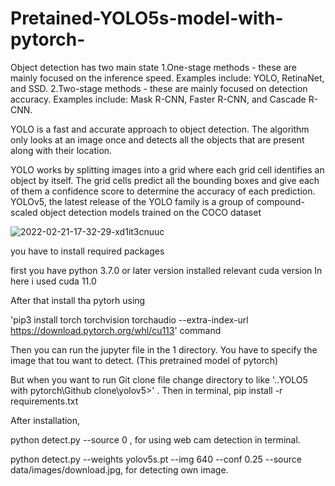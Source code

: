# Pretained-YOLO5s-model-with-pytorch-

Object detection has two main state
1.One-stage methods - these are mainly focused on the inference speed. Examples include: YOLO, RetinaNet, and SSD.
2.Two-stage methods - these are mainly focused on detection accuracy. Examples include: Mask R-CNN, Faster R-CNN, and Cascade R-CNN.


YOLO is a fast and accurate approach to object detection. The algorithm only looks at an image once and detects all the objects that are present along with their location.

YOLO works by splitting images into a grid where each grid cell identifies an object by itself. The grid cells predict all the bounding boxes and give each of them a confidence score to determine the accuracy of each prediction.
YOLOv5, the latest release of the YOLO family is a group of compound-scaled object detection models trained on the COCO dataset

![2022-02-21-17-32-29-xd1it3cnuuc](https://user-images.githubusercontent.com/71443389/160272609-28513c6b-c966-42b7-9452-c486228dfefd.png)



you have to install required packages

first you have python 3.7.0 or later version
installed relevant cuda version
In here i used cuda 11.0

After that install tha pytorh using

'pip3 install torch torchvision torchaudio --extra-index-url https://download.pytorch.org/whl/cu113' command

Then you can run the jupyter file in the 1 directory. You have to specify the image that tou want to detect.
(This pretrained model of pytorch)


But when you want to run Git clone file change directory to like '..YOLO5 with pytorch\Github clone\yolov5>' .
Then in terminal, pip install -r requirements.txt

After installation,

python detect.py --source 0 ,  for using web cam detection in terminal.

python detect.py --weights yolov5s.pt --img 640 --conf 0.25 --source data/images/download.jpg,  for detecting own image.
